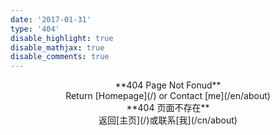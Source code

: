```yaml
---
date: '2017-01-31'
type: '404'
disable_highlight: true
disable_mathjax: true
disable_comments: true
---
```


<center>**404 Page Not Fonud**</center>
<center>Return [Homepage](/) or Contact [me](/en/about)</center>        



<center>**404 页面不存在**</center>
<center>返回[主页](/)或联系[我](/cn/about)</center>
